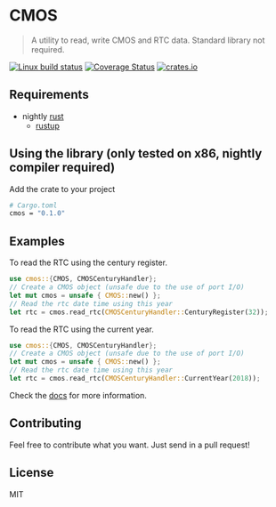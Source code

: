 # CMOS
> A utility to read, write CMOS and RTC data. Standard library not required.

[![Linux build status](https://api.travis-ci.org/noahrinehart/cmos.svg)](https://travis-ci.org/noahrinehart/cmos)
[![Coverage Status](https://coveralls.io/repos/github/noahrinehart/cmos/badge.svg?branch=master)](https://coveralls.io/github/noahrinehart/cmos?branch=master)
[![crates.io](https://meritbadge.herokuapp.com/cmos)](https://crates.io/crates/cmos)

## Requirements
* nightly [rust](https://www.rust-lang.org/en-US/)
    * [rustup](https://rustup.rs/)

## Using the library (only tested on x86, nightly compiler required)
Add the crate to your project
```sh
# Cargo.toml
cmos = "0.1.0"
```

## Examples

To read the RTC using the century register.
```rust
use cmos::{CMOS, CMOSCenturyHandler};
// Create a CMOS object (unsafe due to the use of port I/O)
let mut cmos = unsafe { CMOS::new() };
// Read the rtc date time using this year
let rtc = cmos.read_rtc(CMOSCenturyHandler::CenturyRegister(32));
```

To read the RTC using the current year.
```rust
use cmos::{CMOS, CMOSCenturyHandler};
// Create a CMOS object (unsafe due to the use of port I/O)
let mut cmos = unsafe { CMOS::new() };
// Read the rtc date time using this year
let rtc = cmos.read_rtc(CMOSCenturyHandler::CurrentYear(2018));
```

Check the [docs](https://docs.rs/crate/cmos) for more information.

## Contributing
Feel free to contribute what you want. Just send in a pull request!

## License
MIT